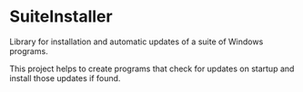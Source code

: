 # SuiteInstaller

Library for installation and automatic updates of a suite of Windows programs.

This project helps to create programs that check for updates on startup and install those updates if found.
